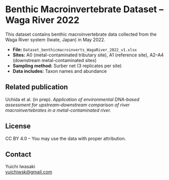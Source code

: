 # Benthic Macroinvertebrate Dataset – Waga River 2022

This dataset contains benthic macroinvertebrate data collected from the Waga River system (Iwate, Japan) in May 2022.

- **File:** `Dataset_benthicmacroinverts_WagaRiver_2022_v1.xlsx`
- **Sites:** A0 (metal-contaminated tributary site), A1 (reference site), A2–A4 (downstream metal-contaminated sites)
- **Sampling method:** Surber net (3 replicates per site)
- **Data includes:** Taxon names and abundance

## Related publication

Uchida et al. (in prep). *Application of environmental DNA-based assessment for upstream–downstream comparison of river macroinvertebrates in a metal-contaminated river.*

## License

CC BY 4.0 – You may use the data with proper attribution.

## Contact

Yuichi Iwasaki  
yuichiwsk@gmail.com
